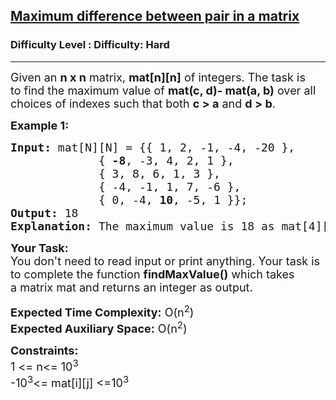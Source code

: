 <h2><a href="https://www.geeksforgeeks.org/problems/maximum-difference-between-pair-in-a-matrix/1?page=4&difficulty=Hard&status=unsolved&sortBy=accuracy">Maximum difference between pair in a matrix</a></h2><h3>Difficulty Level : Difficulty: Hard</h3><hr><div class="problems_problem_content__Xm_eO"><p><span style="font-size: 18px;">Given an <strong>n x n</strong> matrix, <strong>mat[n][n]</strong> of integers. The task is to&nbsp;find the maximum value of <strong>mat(c, d)- mat(a, b)</strong> over all choices of indexes such that both <strong>c &gt; a</strong> and <strong>d &gt; b</strong>.</span></p>
<p><span style="font-size: 18px;"><strong>Example 1:</strong></span></p>
<pre><span style="font-size: 18px;"><strong>Input: </strong>mat[N][N] = {{ 1, 2, -1, -4, -20 },
             {<strong> -8</strong>, -3, 4, 2, 1 }, 
             { 3, 8, 6, 1, 3 },
             { -4, -1, 1, 7, -6 },
             { 0, -4, <strong>10</strong>, -5, 1 }};
<strong>Output: </strong>18
<strong>Explanation:</strong> The maximum value is 18 as mat[4][2] - mat[1][0] = 18 has maximum difference.
</span></pre>
<p><span style="font-size: 18px;"><strong>Your Task:&nbsp;&nbsp;</strong><br>You don't need to read input or print anything. Your task is to complete the function <strong>findMaxValue</strong><strong>()</strong>&nbsp;which takes a&nbsp;matrix mat&nbsp;and returns an integer as output.</span></p>
<p><span style="font-size: 18px;"><strong>Expected Time Complexity:</strong> O(n<sup>2</sup>)<br><strong>Expected Auxiliary Space:</strong> O(n<sup>2</sup>)</span></p>
<p><span style="font-size: 18px;"><strong>Constraints:</strong><br>1 &lt;= n&lt;= 10<sup>3</sup><br>-10<sup>3</sup>&lt;= mat[i][j] &lt;=10<sup>3</sup></span></p></div>